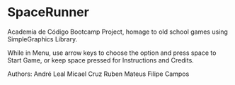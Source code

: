 # SpaceRunner
Academia de Código Bootcamp Project, homage to old school games using SimpleGraphics Library.

While in Menu, use arrow keys to choose the option and press space to Start Game, or keep space pressed for Instructions and Credits.

Authors:
André Leal
Micael Cruz
Ruben Mateus
Filipe Campos

